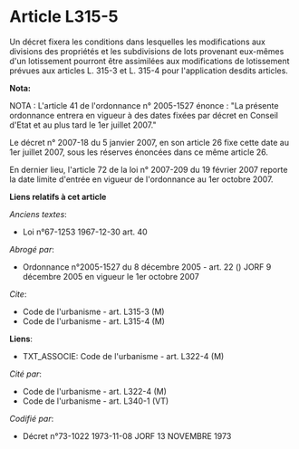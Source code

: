 # Article L315-5

Un décret fixera les conditions dans lesquelles les modifications aux divisions des propriétés et les subdivisions de lots
provenant eux-mêmes d'un lotissement pourront être assimilées aux modifications de lotissement prévues aux articles L. 315-3
et L. 315-4 pour l'application desdits articles.

**Nota:**

NOTA : L'article 41 de l'ordonnance n° 2005-1527 énonce : "La présente ordonnance entrera en vigueur à des dates fixées par
décret en Conseil d'Etat et au plus tard le 1er juillet 2007."

Le décret n° 2007-18 du 5 janvier 2007, en son article 26 fixe cette date au 1er juillet 2007, sous les réserves énoncées
dans ce même article 26.

En dernier lieu, l'article 72 de la loi n° 2007-209 du 19 février 2007 reporte la date limite d'entrée en vigueur de
l'ordonnance au 1er octobre 2007.

**Liens relatifs à cet article**

_Anciens textes_:

  - Loi n°67-1253 1967-12-30 art. 40

_Abrogé par_:

  - Ordonnance n°2005-1527 du 8 décembre 2005 - art. 22 () JORF 9 décembre 2005 en vigueur le 1er octobre 2007

_Cite_:

  - Code de l'urbanisme - art. L315-3 (M)
  - Code de l'urbanisme - art. L315-4 (M)

**Liens**:

  - TXT_ASSOCIE: Code de l'urbanisme - art. L322-4 (M)

_Cité par_:

  - Code de l'urbanisme - art. L322-4 (M)
  - Code de l'urbanisme - art. L340-1 (VT)

_Codifié par_:

  - Décret n°73-1022 1973-11-08 JORF 13 NOVEMBRE 1973
